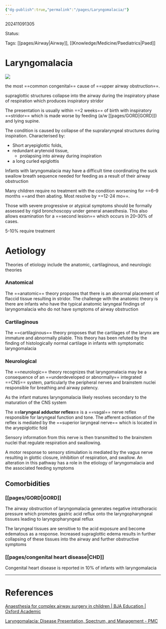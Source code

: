 ```yaml
---
{"dg-publish":true,"permalink":"/pages/Laryngomalacia/"}
---
```



202411091305

Status: 

Tags: [[pages/Airway\|Airway]], [[Knowledge/Medicine/Paediatrics\|Paed]]

# Laryngomalacia
![](https://i.imgur.com/acsdKlb.png)


the most ==common congenital== cause of ==upper airway obstruction==.

supraglottic structures collapse into the airway during the inspiratory phase of respiration which produces inspiratory stridor

The presentation is usually within ==2 weeks== of birth with inspiratory ==stridor== which is made worse by feeding (a/w [[pages/GORD\|GORD]]) and lying supine.

The condition is caused by collapse of the supralaryngeal structures during inspiration.
Characterised by:
- Short aryepiglottic folds,
- redundant arytenoid tissue,
	- prolapsing into airway during inspiration
- a long curled epiglottis

Infants with laryngomalacia may have a difficult time coordinating the suck swallow breath sequence needed for feeding as a result of their airway obstruction

Many children require no treatment with the condition worsening for ==6–9 months ==and then abating. Most resolve by ==12-24 mo==.

Those with severe progressive or atypical symptoms should be formally assessed by rigid bronchoscopy under general anaesthesia. This also allows examination for a ==second lesion== which occurs in 20–30% of cases.

5-10% require treatment

# Aetiology
Theories of etiology include the anatomic, cartilaginous, and neurologic theories

### Anatomical
The ==anatomic== theory proposes that there is an abnormal placement of flaccid tissue resulting in stridor. The challenge with the anatomic theory is there are infants who have the typical anatomic laryngeal findings of laryngomalacia who do not have symptoms of airway obstruction

### Cartilaginous
The ==cartilaginous== theory proposes that the cartilages of the larynx are immature and abnormally pliable. This theory has been refuted by the finding of histologically normal cartilage in infants with symptomatic laryngomalacia

### Neurological
The ==neurologic== theory recognizes that laryngomalacia may be a consequence of an ==underdeveloped or abnormally== integrated ==CNS== system, particularly the peripheral nerves and brainstem nuclei responsible for breathing and airway patency. 

As the infant matures laryngomalacia likely resolves secondary to the maturation of the CNS system

The **==laryngeal adductor reflex==** is a ==vagal== nerve reflex responsible for laryngeal function and tone. The afferent activation of the reflex is mediated by the ==superior laryngeal nerve== which is located in the aryepiglottic fold

Sensory information from this nerve is then transmitted to the brainstem nuclei that regulate respiration and swallowing. 

A motor response to sensory stimulation is mediated by the vagus nerve resulting in glottic closure, inhibition of respiration, and swallow. An alteration in this pathway has a role in the etiology of laryngomalacia and the associated feeding symptoms

## Comorbidities
### [[pages/GORD\|GORD]]
The airway obstruction of laryngomalacia generates negative intrathoracic pressure which promotes gastric acid reflux onto the laryngopharyngeal tissues leading to laryngopharyngeal reflux

The laryngeal tissues are sensitive to the acid exposure and become edematous as a response. Increased supraglottic edema results in further collapsing of these tissues into the airway and further obstructive symptoms

### [[pages/congenital heart disease\|CHD]]
Congenital heart disease is reported in 10% of infants with laryngomalacia



___
# References
[Anaesthesia for complex airway surgery in children | BJA Education | Oxford Academic](https://academic.oup.com/bjaed/article/13/2/47/283748)

[Laryngomalacia: Disease Presentation, Spectrum, and Management - PMC](https://pmc.ncbi.nlm.nih.gov/articles/PMC3299329/)

